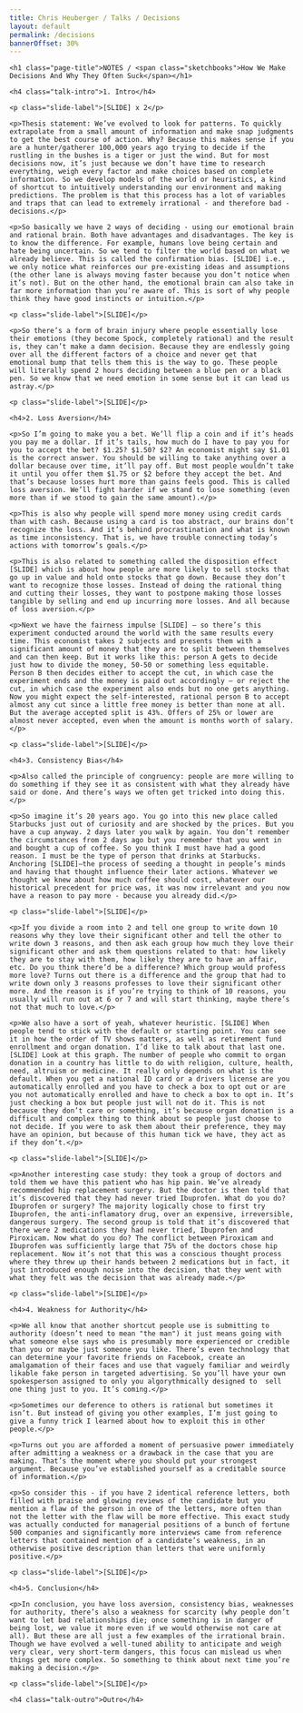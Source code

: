 ```yaml
---
title: Chris Heuberger / Talks / Decisions
layout: default
permalink: /decisions
bannerOffset: 30%
---
```


<div class="main-content">

  <div class="talk-notes">

    <h1 class="page-title">NOTES / <span class="sketchbooks">How We Make Decisions And Why They Often Suck</span></h1>

    <h4 class="talk-intro">1. Intro</h4>

    <p class="slide-label">[SLIDE] x 2</p>

    <p>Thesis statement: We’ve evolved to look for patterns. To quickly extrapolate from a small amount of information and make snap judgments to get the best course of action. Why? Because this makes sense if you are a hunter/gatherer 100,000 years ago trying to decide if the rustling in the bushes is a tiger or just the wind. But for most decisions now, it’s just because we don’t have time to research everything, weigh every factor and make choices based on complete information. So we develop models of the world or heuristics, a kind of shortcut to intuitively understanding our environment and making predictions. The problem is that this process has a lot of variables and traps that can lead to extremely irrational - and therefore bad - decisions.</p>

    <p>So basically we have 2 ways of deciding - using our emotional brain and rational brain. Both have advantages and disadvantages. The key is to know the difference. For example, humans love being certain and hate being uncertain. So we tend to filter the world based on what we already believe. This is called the confirmation bias. [SLIDE] i.e., we only notice what reinforces our pre-existing ideas and assumptions (the other lane is always moving faster because you don’t notice when it’s not). But on the other hand, the emotional brain can also take in far more information than you’re aware of. This is sort of why people think they have good instincts or intuition.</p>

    <p class="slide-label">[SLIDE]</p>

    <p>So there’s a form of brain injury where people essentially lose their emotions (they become Spock, completely rational) and the result is, they can’t make a damn decision. Because they are endlessly going over all the different factors of a choice and never get that emotional bump that tells them this is the way to go. These people will literally spend 2 hours deciding between a blue pen or a black pen. So we know that we need emotion in some sense but it can lead us astray.</p>

    <p class="slide-label">[SLIDE]</p>

    <h4>2. Loss Aversion</h4>

    <p>So I’m going to make you a bet. We’ll flip a coin and if it’s heads you pay me a dollar. If it’s tails, how much do I have to pay you for you to accept the bet? $1.25? $1.50? $2? An economist might say $1.01 is the correct answer. You should be willing to take anything over a dollar because over time, it’ll pay off. But most people wouldn’t take it until you offer them $1.75 or $2 before they accept the bet. And that’s because losses hurt more than gains feels good. This is called loss aversion. We’ll fight harder if we stand to lose something (even more than if we stood to gain the same amount).</p>

    <p>This is also why people will spend more money using credit cards than with cash. Because using a card is too abstract, our brains don’t recognize the loss. And it’s behind procrastination and what is known as time inconsistency. That is, we have trouble connecting today’s actions with tomorrow’s goals.</p>

    <p>This is also related to something called the disposition effect [SLIDE] which is about how people are more likely to sell stocks that go up in value and hold onto stocks that go down. Because they don’t want to recognize those losses. Instead of doing the rational thing and cutting their losses, they want to postpone making those losses tangible by selling and end up incurring more losses. And all because of loss aversion.</p>

    <p>Next we have the fairness impulse [SLIDE] — so there’s this experiment conducted around the world with the same results every time. This economist takes 2 subjects and presents them with a significant amount of money that they are to split between themselves and can then keep. But it works like this: person A gets to decide just how to divide the money, 50-50 or something less equitable. Person B then decides either to accept the cut, in which case the experiment ends and the money is paid out accordingly — or reject the cut, in which case the experiment also ends but no one gets anything. Now you might expect the self-interested, rational person B to accept almost any cut since a little free money is better than none at all. But the average accepted split is 43%. Offers of 25% or lower are almost never accepted, even when the amount is months worth of salary.</p>

    <p class="slide-label">[SLIDE]</p>

    <h4>3. Consistency Bias</h4>

    <p>Also called the principle of congruency: people are more willing to do something if they see it as consistent with what they already have said or done. And there’s ways we often get tricked into doing this.</p>

    <p>So imagine it’s 20 years ago. You go into this new place called Starbucks just out of curiosity and are shocked by the prices. But you have a cup anyway. 2 days later you walk by again. You don’t remember the circumstances from 2 days ago but you remember that you went in and bought a cup of coffee. So you think I must have had a good reason. I must be the type of person that drinks at Starbucks. Anchoring [SLIDE]—the process of seeding a thought in people’s minds and having that thought influence their later actions. Whatever we thought we knew about how much coffee should cost, whatever our historical precedent for price was, it was now irrelevant and you now have a reason to pay more - because you already did.</p>

    <p class="slide-label">[SLIDE]</p>

    <p>If you divide a room into 2 and tell one group to write down 10 reasons why they love their significant other and tell the other to write down 3 reasons, and then ask each group how much they love their significant other and ask them questions related to that: how likely they are to stay with them, how likely they are to have an affair, etc. Do you think there’d be a difference? Which group would profess more love? Turns out there is a difference and the group that had to write down only 3 reasons professes to love their significant other more. And the reason is if you’re trying to think of 10 reasons, you usually will run out at 6 or 7 and will start thinking, maybe there’s not that much to love.</p>

    <p>We also have a sort of yeah, whatever heuristic. [SLIDE] When people tend to stick with the default or starting point. You can see it in how the order of TV shows matters, as well as retirement fund enrollment and organ donation. I’d like to talk about that last one. [SLIDE] Look at this graph. The number of people who commit to organ donation in a country has little to do with religion, culture, health, need, altruism or medicine. It really only depends on what is the default. When you get a national ID card or a drivers license are you automatically enrolled and you have to check a box to opt out or are you not automatically enrolled and have to check a box to opt in. It’s just checking a box but people just will not do it. This is not because they don’t care or something, it’s because organ donation is a difficult and complex thing to think about so people just choose to not decide. If you were to ask them about their preference, they may have an opinion, but because of this human tick we have, they act as if they don’t.</p>

    <p class="slide-label">[SLIDE]</p>

    <p>Another interesting case study: they took a group of doctors and told them we have this patient who has hip pain. We’ve already recommended hip replacement surgery. But the doctor is then told that it’s discovered that they had never tried Ibuprofen. What do you do? Ibuprofen or surgery? The majority logically chose to first try Ibuprofen, the anti-inflamatory drug, over an expensive, irreversible, dangerous surgery. The second group is told that it’s discovered that there were 2 medications they had never tried, Ibuprofen and Piroxicam. Now what do you do? The conflict between Piroxicam and Ibuprofen was sufficiently large that 75% of the doctors chose hip replacement. Now it’s not that this was a conscious thought process where they threw up their hands between 2 medications but in fact, it just introduced enough noise into the decision, that they went with what they felt was the decision that was already made.</p>

    <p class="slide-label">[SLIDE]</p>

    <h4>4. Weakness for Authority</h4>

    <p>We all know that another shortcut people use is submitting to authority (doesn’t need to mean "the man") it just means going with what someone else says who is presumably more experienced or credible than you or maybe just someone you like. There’s even technology that can determine your favorite friends on Facebook, create an amalgamation of their faces and use that vaguely familiar and weirdly likable fake person in targeted advertising. So you’ll have your own spokesperson assigned to only you algorythmically designed to  sell one thing just to you. It’s coming.</p>

    <p>Sometimes our deference to others is rational but sometimes it isn’t. But instead of giving you other examples, I’m just going to give a funny trick I learned about how to exploit this in other people.</p>

    <p>Turns out you are afforded a moment of persuasive power immediately after admitting a weakness or a drawback in the case that you are making. That’s the moment where you should put your strongest argument. Because you’ve established yourself as a creditable source of information.</p>

    <p>So consider this - if you have 2 identical reference letters, both filled with praise and glowing reviews of the candidate but you mention a flaw of the person in one of the letters, more often than not the letter with the flaw will be more effective. This exact study was actually conducted for managerial positions of a bunch of fortune 500 companies and significantly more interviews came from reference letters that contained mention of a candidate’s weakness, in an otherwise positive description than letters that were uniformly positive.</p>

    <p class="slide-label">[SLIDE]</p>

    <h4>5. Conclusion</h4>

    <p>In conclusion, you have loss aversion, consistency bias, weaknesses for authority, there’s also a weakness for scarcity (why people don’t want to let bad relationships die; once something is in danger of being lost, we value it more even if we would otherwise not care at all). But these are all just a few examples of the irrational brain. Though we have evolved a well-tuned ability to anticipate and weigh very clear, very short-term dangers, this focus can mislead us when things get more complex. So something to think about next time you’re making a decision.</p>

    <p class="slide-label">[SLIDE]</p>

    <h4 class="talk-outro">Outro</h4>

  </div>

</div>